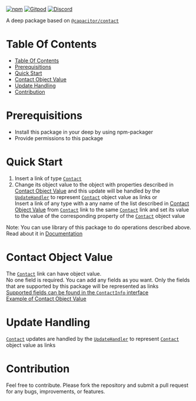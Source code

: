 [![npm](https://img.shields.io/npm/v/@deep-foundation/capacitor-contact.svg)](https://www.npmjs.com/package/@deep-foundation/capacitor-contact) 
[![Gitpod](https://img.shields.io/badge/Gitpod-ready--to--code-blue?logo=gitpod)](https://gitpod.io/#https://github.com/deep-foundation/capacitor-contact) 
[![Discord](https://badgen.net/badge/icon/discord?icon=discord&label&color=purple)](https://discord.gg/deep-foundation)

A deep package based on [`@capacitor/contact`](https://www.npmjs.com/package/@capacitor/contact) 

# Table Of Contents
<!-- TABLE_OF_CONTENTS_START -->
- [Table Of Contents](#table-of-contents)
- [Prerequisitions](#prerequisitions)
- [Quick Start](#quick-start)
- [Contact Object Value](#contact-object-value)
- [Update Handling](#update-handling)
- [Contribution](#contribution)

<!-- TABLE_OF_CONTENTS_END -->

# Prerequisitions
- Install this package in your deep by using npm-packager
- Provide permissions to this package

# Quick Start

1. Insert a link of type [`Contact`] 
2. Change its object value to the object with properties described in [Contact Object Value](#contact-object-value) and this update will be handled by the [`UpdateHandler`](https://freephoenix888.github.io/object-to-links-async-converter/classes/Package.html#UpdateHandler) to represent [`Contact`] object value as links
or  
Insert a link of any type with a any name of the list described in [Contact Object Value](#contact-object-value) from [`Contact`] link to the same [`Contact`] link and set its value to the value of the corresponding property of the [`Contact`] object value

Note: You can use library of this package to do operations described above. Read about it in [Documentation]

# Contact Object Value

The [`Contact`] link can have object value.  
No one field is required. You can add any fields as you want.  Only the fields that are supported by this package will be represented as links   
[Supported fields can be found in the `ContactInfo` interface](https://deep-foundation.github.io/capacitor-contact/types/ContactInfo.html)  
[Example of Contact Object Value](https://deep-foundation.github.io/capacitor-contact/types/ContactInfo.html#md:contact-info-example)

# Update Handling

[`Contact`] updates are handled by the [`UpdateHandler`](https://freephoenix888.github.io/object-to-links-async-converter/classes/Package.html#UpdateHandler) to represent [`Contact`] object value as links

# Contribution

Feel free to contribute. Please fork the repository and submit a pull request for any bugs, improvements, or features.

[`Contact`]: https://deep-foundation.github.io/capacitor-contact/classes/Package.html#Contact
[Documentation]: https://deep-foundation.github.io/capacitor-contact/